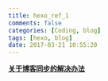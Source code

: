 ```yaml
---
title: hexo_ref_1
comments: false
categories: [Coding, blog]
tags: [hexo, blog]
date: 2017-03-21 10:55:20
---
```


**[关于博客同步的解决办法](http://devtian.me/2015/03/17/blog-sync-solution/)**